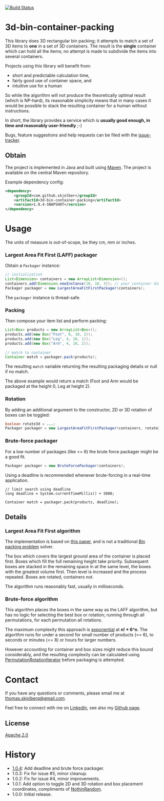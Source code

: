 [![Build Status](https://travis-ci.org/skjolber/3d-bin-container-packing.svg)](https://travis-ci.org/skjolber/3d-bin-container-packing)

3d-bin-container-packing
==================================

This library does 3D rectangular bin packing; it attempts to match a set of 3D items to __one__ in a set of 3D containers. The result is the __single__ container which can hold all the items; no attempt is made to subdivide the items into several containers. 

Projects using this library will benefit from:
 * short and predictable calculation time,
 * fairly good use of container space, and
 * intuitive use for a human 
 
So while the algorithm will not produce the theoretically optimal result (which is NP-hard), its reasonable simplicity means that in many cases it would be possible to stack the resulting container for a human without instructions.

In short, the library provides a service which is __usually good enough, in time and reasonably user-friendly__ ;-)

Bugs, feature suggestions and help requests can be filed with the [issue-tracker].


## Obtain
The project is implemented in Java and built using [Maven]. The project is available on the central Maven repository.

Example dependency config:

```xml
<dependency>
    <groupId>com.github.skjolber</groupId>
    <artifactId>3d-bin-container-packing</artifactId>
    <version>1.0.4-SNAPSHOT</version>
</dependency>
```

# Usage
The units of measure is out-of-scope, be they cm, mm or inches.

### Largest Area Fit First (LAFF) packager
Obtain a `Packager` instance:

```java
// initialization
List<Dimension> containers = new ArrayList<Dimension>();
containers.add(Dimension.newInstance(10, 10, 3)); // your container dimensions here
Packager packager = new LargestAreaFitFirstPackager(containers);
```

The `packager` instance is thread-safe.

### Packing
Then compose your item list and perform packing:

```java
List<Box> products = new ArrayList<Box>();
products.add(new Box("Foot", 6, 10, 2));
products.add(new Box("Leg", 4, 10, 1));
products.add(new Box("Arm", 4, 10, 2));
	
// match to container
Container match = packager.pack(products);
```

The resulting `match` variable returning the resulting packaging details or null if no match. 

The above example would return a match (Foot and Arm would be packaged at the height 0, Leg at height 2).

### Rotation
By adding an additional argument to the constructor, 2D or 3D rotation of boxes can be toggled:

```java
boolean rotate3d = ...;
Packager packager = new LargestAreaFitFirstPackager(containers, rotate3d);
```

### Brute-force packager
For a low number of packages (like <= 6) the brute force packager might be a good fit. 

```java
Packager packager = new BruteForcePackager(containers);
```

Using a deadline is recommended whenever brute-forcing in a real-time application.

```
// limit search using deadline
long deadline = System.currentTimeMillis() + 5000;

Container match = packager.pack(products, deadline);
```

## Details

### Largest Area Fit First algorithm
The implementation is based on [this paper][2], and is not a traditional [Bin packing problem][1] solver.

The box which covers the largest ground area of the container is placed first. Boxes which fill the full remaining height take priority. Subsequent boxes are stacked in the remaining space in at the same level, the boxes with the greatest volume first. Then level is increased and the process repeated. Boxes are rotated, containers not.

The algorithm runs reasonably fast, usually in milliseconds.
###  Brute-force algorithm
This algorithm places the boxes in the same way as the LAFF algorithm, but has no logic for selecting the best box or rotation; running through all permutations, for each permutation all rotations. 

The maximum complexity this approach is [exponential] at __n! * 6^n__. The algorithm runs for under a second for small number of products (<= 6), to seconds or minutes (<= 8) or hours for larger numbers.

However accounting for container and box sizes might reduce this bound considerably, and the resulting complexity can be calculated using [PermutationRotationIterator](src/main/java/com/github/skjolberg/packing/PermutationRotationIterator.java) before packaging is attempted.

# Contact
If you have any questions or comments, please email me at thomas.skjolberg@gmail.com.

Feel free to connect with me on [LinkedIn], see also my [Github page].

## License
[Apache 2.0]

# History
 - [1.0.4]: Add deadline and brute force packager. 
 - 1.0.3: Fix for issue #5, minor cleanup. 
 - 1.0.2: Fix for issue #4, minor improvements. 
 - 1.0.1: Add option to toggle 2D and 3D rotation and box placement coordinates, compliments of [NothinRandom]. 
 - 1.0.0: Initial release.

[1]: 					https://en.wikipedia.org/wiki/Bin_packing_problem
[2]: 					http://www.zahidgurbuz.com/yayinlar/An%20Efficient%20Algorithm%20for%203D%20Rectangular%20Box%20Packing.pdf
[Apache 2.0]: 			http://www.apache.org/licenses/LICENSE-2.0.html
[issue-tracker]:		https://github.com/skjolber/3d-bin-container-packing/issues
[Maven]:				http://maven.apache.org/
[LinkedIn]:				http://lnkd.in/r7PWDz
[Github page]:			https://skjolber.github.io
[1.0.4]:				https://github.com/skjolber/3d-bin-container-packing/releases
[NothinRandom]:		https://github.com/NothinRandom
[exponential]:			https://en.wikipedia.org/wiki/Exponential_function

